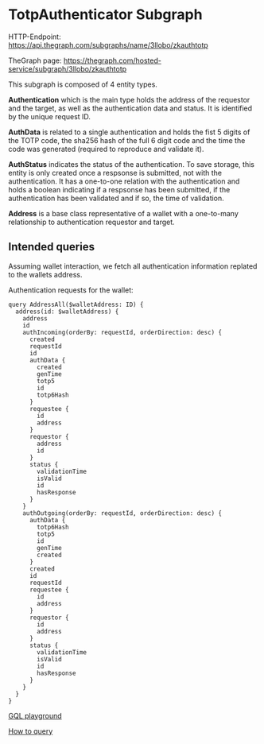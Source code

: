 # TotpAuthenticator Subgraph

HTTP-Endpoint: https://api.thegraph.com/subgraphs/name/3llobo/zkauthtotp

TheGraph page: https://thegraph.com/hosted-service/subgraph/3llobo/zkauthtotp

This subgraph is composed of 4 entity types. 

**Authentication** which is the main type holds the address of the requestor and the target, as well as the authentication data and status. It is identified by the unique request ID.

**AuthData** is related to a single authentication and holds the fist 5 digits of the TOTP code, the sha256 hash of the full 6 digit code and the time the code was generated (required to reproduce and validate it).

**AuthStatus** indicates the status of the authentication. To save storage, this entity is only created once a respsonse is submitted, not with the authentication. It has a one-to-one relation with the authentication and holds a boolean indicating if a respsonse has been submitted, if the authentication has been validated and if so, the time of validation.

**Address** is a base class representative of a wallet with a one-to-many relationship to authentication requestor and target.


## Intended queries

Assuming wallet interaction, we fetch all authentication information replated to the wallets address.

Authentication requests for the wallet:
```GQL
query AddressAll($walletAddress: ID) {
  address(id: $walletAddress) {
    address
    id
    authIncoming(orderBy: requestId, orderDirection: desc) {
      created
      requestId
      id
      authData {
        created
        genTime
        totp5
        id
        totp6Hash
      }
      requestee {
        id
        address
      }
      requestor {
        address
        id
      }
      status {
        validationTime
        isValid
        id
        hasResponse
      }
    }
    authOutgoing(orderBy: requestId, orderDirection: desc) {
      authData {
        totp6Hash
        totp5
        id
        genTime
        created
      }
      created
      id
      requestId
      requestee {
        id
        address
      }
      requestor {
        id
        address
      }
      status {
        validationTime
        isValid
        id
        hasResponse
      }
    }
  }
}
```


[GQL playground](https://api.thegraph.com/subgraphs/name/3llobo/zkauthtotp/graphql)

[How to query](https://thegraph.com/docs/en/querying/graphql-api/)



